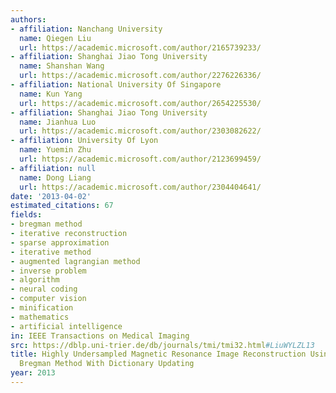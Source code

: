 ```yaml
---
authors:
- affiliation: Nanchang University
  name: Qiegen Liu
  url: https://academic.microsoft.com/author/2165739233/
- affiliation: Shanghai Jiao Tong University
  name: Shanshan Wang
  url: https://academic.microsoft.com/author/2276226336/
- affiliation: National University Of Singapore
  name: Kun Yang
  url: https://academic.microsoft.com/author/2654225530/
- affiliation: Shanghai Jiao Tong University
  name: Jianhua Luo
  url: https://academic.microsoft.com/author/2303082622/
- affiliation: University Of Lyon
  name: Yuemin Zhu
  url: https://academic.microsoft.com/author/2123699459/
- affiliation: null
  name: Dong Liang
  url: https://academic.microsoft.com/author/2304404641/
date: '2013-04-02'
estimated_citations: 67
fields:
- bregman method
- iterative reconstruction
- sparse approximation
- iterative method
- augmented lagrangian method
- inverse problem
- algorithm
- neural coding
- computer vision
- minification
- mathematics
- artificial intelligence
in: IEEE Transactions on Medical Imaging
src: https://dblp.uni-trier.de/db/journals/tmi/tmi32.html#LiuWYLZL13
title: Highly Undersampled Magnetic Resonance Image Reconstruction Using Two-Level
  Bregman Method With Dictionary Updating
year: 2013
---
```

